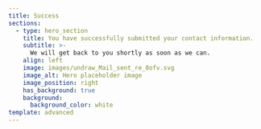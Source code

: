 ```yaml
---
title: Success
sections:
  - type: hero_section
    title: You have successfully submitted your contact information.
    subtitle: >-
      We will get back to you shortly as soon as we can.
    align: left
    image: images/undraw_Mail_sent_re_0ofv.svg
    image_alt: Hero placeholder image
    image_position: right
    has_background: true
    background:
      background_color: white
template: advanced
---
```

